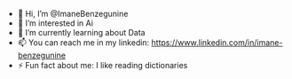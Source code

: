 - 👋 Hi, I’m @ImaneBenzegunine
- 👀 I’m interested in Ai
- 🌱 I’m currently learning about Data
- 📫 You can reach me in my linkedin: https://www.linkedin.com/in/imane-benzegunine
- ⚡ Fun fact about me: I like reading dictionaries

<!---
ImaneBenzegunine/ImaneBenzegunine is a ✨ special ✨ repository because its `README.md` (this file) appears on your GitHub profile.
You can click the Preview link to take a look at your changes.
--->
